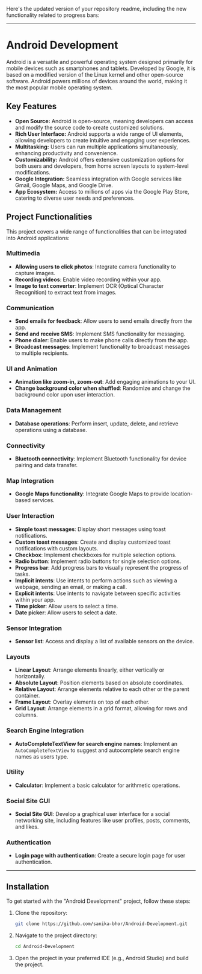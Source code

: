 Here's the updated version of your repository readme, including the new functionality related to progress bars:

---

# Android Development

Android is a versatile and powerful operating system designed primarily for mobile devices such as smartphones and tablets. Developed by Google, it is based on a modified version of the Linux kernel and other open-source software. Android powers millions of devices around the world, making it the most popular mobile operating system.

## Key Features

- **Open Source:** Android is open-source, meaning developers can access and modify the source code to create customized solutions.
- **Rich User Interface:** Android supports a wide range of UI elements, allowing developers to create intuitive and engaging user experiences.
- **Multitasking:** Users can run multiple applications simultaneously, enhancing productivity and convenience.
- **Customizability:** Android offers extensive customization options for both users and developers, from home screen layouts to system-level modifications.
- **Google Integration:** Seamless integration with Google services like Gmail, Google Maps, and Google Drive.
- **App Ecosystem:** Access to millions of apps via the Google Play Store, catering to diverse user needs and preferences.



## Project Functionalities

This project covers a wide range of functionalities that can be integrated into Android applications:

### Multimedia

- **Allowing users to click photos**: Integrate camera functionality to capture images.
- **Recording videos**: Enable video recording within your app.
- **Image to text converter**: Implement OCR (Optical Character Recognition) to extract text from images.

### Communication

- **Send emails for feedback**: Allow users to send emails directly from the app.
- **Send and receive SMS**: Implement SMS functionality for messaging.
- **Phone dialer**: Enable users to make phone calls directly from the app.
- **Broadcast messages**: Implement functionality to broadcast messages to multiple recipients.

### UI and Animation

- **Animation like zoom-in, zoom-out**: Add engaging animations to your UI.
- **Change background color when shuffled**: Randomize and change the background color upon user interaction.

### Data Management

- **Database operations**: Perform insert, update, delete, and retrieve operations using a database.

### Connectivity

- **Bluetooth connectivity**: Implement Bluetooth functionality for device pairing and data transfer.

### Map Integration

- **Google Maps functionality**: Integrate Google Maps to provide location-based services.

### User Interaction

- **Simple toast messages**: Display short messages using toast notifications.
- **Custom toast messages**: Create and display customized toast notifications with custom layouts.
- **Checkbox**: Implement checkboxes for multiple selection options.
- **Radio button**: Implement radio buttons for single selection options.
- **Progress bar**: Add progress bars to visually represent the progress of tasks.
- **Implicit intents**: Use intents to perform actions such as viewing a webpage, sending an email, or making a call.
- **Explicit intents**: Use intents to navigate between specific activities within your app.
- **Time picker**: Allow users to select a time.
- **Date picker**: Allow users to select a date.

### Sensor Integration

- **Sensor list**: Access and display a list of available sensors on the device.

### Layouts

- **Linear Layout**: Arrange elements linearly, either vertically or horizontally.
- **Absolute Layout**: Position elements based on absolute coordinates.
- **Relative Layout**: Arrange elements relative to each other or the parent container.
- **Frame Layout**: Overlay elements on top of each other.
- **Grid Layout**: Arrange elements in a grid format, allowing for rows and columns.

### Search Engine Integration

- **AutoCompleteTextView for search engine names**: Implement an `AutoCompleteTextView` to suggest and autocomplete search engine names as users type.

### Utility

- **Calculator**: Implement a basic calculator for arithmetic operations.

### Social Site GUI

- **Social Site GUI**: Develop a graphical user interface for a social networking site, including features like user profiles, posts, comments, and likes.

### Authentication

- **Login page with authentication**: Create a secure login page for user authentication.

---


## Installation

To get started with the "Android Development" project, follow these steps:

1. Clone the repository:
   ```bash
   git clone https://github.com/sanika-bhor/Android-Development.git
   ```
   
2. Navigate to the project directory:
   ```bash
   cd Android-Development
   ```

3. Open the project in your preferred IDE (e.g., Android Studio) and build the project.
